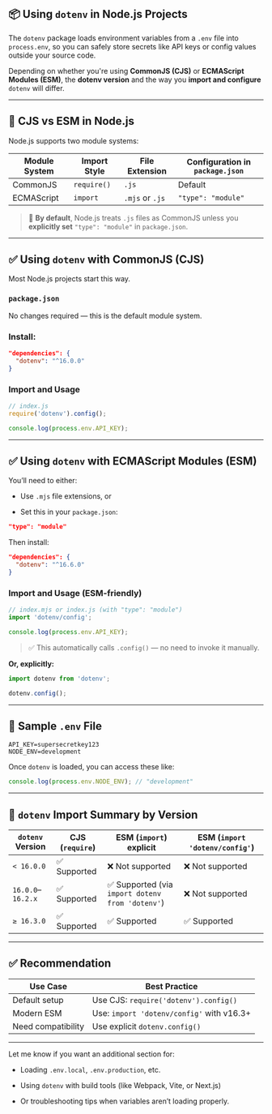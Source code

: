 ## 📦 Using `dotenv` in Node.js Projects

The `dotenv` package loads environment variables from a `.env` file into `process.env`, so you can safely store secrets like API keys or config values outside your source code.

Depending on whether you're using **CommonJS (CJS)** or **ECMAScript Modules (ESM)**, the **dotenv version** and the way you **import and configure** `dotenv` will differ.

---

## 🧱 CJS vs ESM in Node.js

Node.js supports two module systems:

|Module System|Import Style|File Extension|Configuration in `package.json`|
|---|---|---|---|
|CommonJS|`require()`|`.js`|Default|
|ECMAScript|`import`|`.mjs` or `.js`|`"type": "module"`|

> 🔹 **By default**, Node.js treats `.js` files as CommonJS unless you **explicitly set** `"type": "module"` in `package.json`.

---

## ✅ Using `dotenv` with CommonJS (CJS)

Most Node.js projects start this way.

### `package.json`

No changes required — this is the default module system.

### Install:

```json
"dependencies": {
  "dotenv": "^16.0.0"
}
```

### Import and Usage

```js
// index.js
require('dotenv').config();

console.log(process.env.API_KEY);
```

---

## ✅ Using `dotenv` with ECMAScript Modules (ESM)

You’ll need to either:

- Use `.mjs` file extensions, or
    
- Set this in your `package.json`:
    

```json
"type": "module"
```

Then install:

```json
"dependencies": {
  "dotenv": "^16.6.0"
}
```

### Import and Usage (ESM-friendly)

```js
// index.mjs or index.js (with "type": "module")
import 'dotenv/config';

console.log(process.env.API_KEY);
```

> ✅ This automatically calls `.config()` — no need to invoke it manually.

**Or, explicitly:**

```js
import dotenv from 'dotenv';

dotenv.config();
```

---

## 📁 Sample `.env` File

```
API_KEY=supersecretkey123
NODE_ENV=development
```

Once `dotenv` is loaded, you can access these like:

```js
console.log(process.env.NODE_ENV); // "development"
```

---

## 📌 `dotenv` Import Summary by Version

|`dotenv` Version|CJS (`require`)|ESM (`import`) explicit|ESM (`import 'dotenv/config'`)|
|---|---|---|---|
|`< 16.0.0`|✅ Supported|❌ Not supported|❌ Not supported|
|`16.0.0`–`16.2.x`|✅ Supported|✅ Supported (via `import dotenv from 'dotenv'`)|❌ Not supported|
|`≥ 16.3.0`|✅ Supported|✅ Supported|✅ Supported|

---

## ✅ Recommendation

|Use Case|Best Practice|
|---|---|
|Default setup|Use CJS: `require('dotenv').config()`|
|Modern ESM|Use: `import 'dotenv/config'` with v16.3+|
|Need compatibility|Use explicit `dotenv.config()`|

---

Let me know if you want an additional section for:

- Loading `.env.local`, `.env.production`, etc.
    
- Using `dotenv` with build tools (like Webpack, Vite, or Next.js)
    
- Or troubleshooting tips when variables aren’t loading properly.